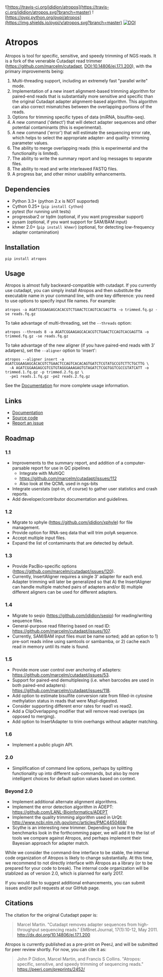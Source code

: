 ![https://travis-ci.org/jdidion/atropos](https://travis-ci.org/jdidion/atropos.svg?branch=master)
![https://pypi.python.org/pypi/atropos](https://img.shields.io/pypi/v/atropos.svg?branch=master)
[![DOI](https://zenodo.org/badge/61393086.svg)](https://zenodo.org/badge/latestdoi/61393086)

# Atropos

Atropos is tool for specific, sensitive, and speedy trimming of NGS reads. It is a fork of the venerable Cutadapt read trimmer (https://github.com/marcelm/cutadapt, [DOI:10.14806/ej.17.1.200](http://dx.doi.org/10.14806/ej.17.1.200)), with the primary improvements being:

1. Multi-threading support, including an extremely fast "parallel write" mode.
2. Implementation of a new insert alignment-based trimming algorithm for paired-end reads that is substantially more sensitive and specific than the original Cutadapt adapter alignment-based algorithm. This algorithm can also correct mismatches between the overlapping portions of the reads.
3. Options for trimming specific types of data (miRNA, bisulfite-seq).
4. A new command ('detect') that will detect adapter sequences and other potential contaminants (this is experimental).
5. A new command ('error') that will estimate the sequencing error rate, which helps to select the appropriate adapter- and quality- trimming parameter values.
5. The ability to merge overlapping reads (this is experimental and the functionality is limited).
6. The ability to write the summary report and log messages to separate files.
7. The ability to read and write interleaved FASTQ files.
8. A progress bar, and other minor usability enhancements.

## Dependencies

* Python 3.3+ (python 2.x is NOT supported)
* Cython 0.25+ (`pip install Cython`)
* pytest (for running unit tests)
* progressbar2 or tqdm (optional, if you want progressbar support)
* pysam (optional, if you want support for SAM/BAM input)
* khmer 2.0+ (`pip install khmer`) (optional, for detecting low-frequency adapter contamination)

## Installation

`pip install atropos`

## Usage

Atropos is almost fully backward-compatible with cutadapt. If you currently use cutadapt, you can simply install Atropos and then substitute the executable name in your command line, with one key difference: you need to use options to specify input file names. For example:

```
atropos -a AGATCGGAAGAGCACACGTCTGAACTCCAGTCACGAGTTA -o trimmed.fq.gz -se reads.fq.gz
```

To take advantage of multi-threading, set the `--threads` option:

```
atropos --threads 8 -a AGATCGGAAGAGCACACGTCTGAACTCCAGTCACGAGTTA -o trimmed.fq.gz -se reads.fq.gz
```

To take advantage of the new aligner (if you have paired-end reads with 3' adatpers), set the `--aligner` option to 'insert':

```
atropos --aligner insert -a AGATCGGAAGAGCACACGTCTGAACTCCAGTCACACAGTGATCTCGTATGCCGTCTTCTGCTTG \
  -A AGATCGGAAGAGCGTCGTGTAGGGAAAGAGTGTAGATCTCGGTGGTCGCCGTATCATT -o trimmed.1.fq.gz -p trimmed.2.fq.gz \
  -pe1 reads.1.fq.gz -pe2 reads.2.fq.gz
```

See the [Documentation](https://atropos.readthedocs.org/) for more complete usage information.

## Links

* [Documentation](https://atropos.readthedocs.org/)
* [Source code](https://github.com/jdidion/atropos/)
* [Report an issue](https://github.com/jdidion/atropos/issues)

## Roadmap

### 1.1

* Improvements to the summary report, and addition of a computer-parsable report for use in QC pipelines
    * Integrate with MultiQC
    * https://github.com/marcelm/cutadapt/issues/112
    * Also look at the QCML used in ngs-bits
* Integrate userstats (opt-in, of course) to gather user statistics and crash reports.
* Add developer/contributor documentation and guidelines.

### 1.2

* Migrate to xphyle (https://github.com/jdidion/xphyle) for file management.
* Provide option for RNA-seq data that will trim polyA sequence.
* Accept multiple input files.
* Expand the list of contaminants that are detected by default.

### 1.3

* Provide PacBio-specific options (https://github.com/marcelm/cutadapt/issues/120).
* Currently, InsertAligner requires a single 3' adapter for each end. Adapter trimming will later be generalized so that A) the InsertAligner can handle multiple matched pairs of adapters and/or B) multiple different aligners can be used for different adapters.

### 1.4

* Migrate to seqio (https://github.com/jdidion/seqio) for reading/writing sequence files.
* General-purpose read filtering based on read ID: https://github.com/marcelm/cutadapt/issues/107.
* Currently, SAM/BAM input files must be name sorted; add an option to 1) pre-sort reads inline using samtools or sambamba, or 2) cache each read in memory until its mate is found.

### 1.5

* Provide more user control over anchoring of adapters: https://github.com/marcelm/cutadapt/issues/53.
* Support for paired-end demultiplexing (i.e. when barcodes are used in both paired-end adapters): https://github.com/marcelm/cutadapt/issues/118.
* Add option to estimate bisulfite conversion rate from filled-in cytosine methylation status in reads that were MspI-digested.
* Consider supporting different error rates for read1 vs read2.
* Add a ClipOverlapping modifier that will remove read overlaps (as opposed to merging).
* Add option to InsertAdapter to trim overhangs without adapter matching.

### 1.6

* Implement a public plugin API.

### 2.0

* Simplification of command line options, perhaps by splitting functionality up into different sub-commands, but also by more intelligent choices for default option values based on context.

### Beyond 2.0

* Implement additional alternate alignment algorithms.
* Implement the error detection algorithm in ADEPT: https://github.com/LANL-Bioinformatics/ADEPT
* Implement the quality trimming algorithm used in UrQt: http://www.ncbi.nlm.nih.gov/pmc/articles/PMC4450468/
* Scythe is an interesting new trimmer. Depending on how the benchmarks look in the forthcomming paper, we will add it to the list of tools we compare against Atropos, and perhaps implement their Bayesian approach for adapter match.

While we consider the command-line interface to be stable, the internal code organization of Atropos is likely to change substantially. At this time, we recommend to not directly interface with Atropos as a library (or to be prepared for your code to break). The internal code organization will be stablized as of version 2.0, which is planned for early 2017.

If you would like to suggest additional enhancements, you can submit issues and/or pull requests at our GitHub page.

## Citations

The citation for the original Cutadapt paper is:
 
> Marcel Martin. "Cutadapt removes adapter sequences from high-throughput sequencing reads." EMBnet.Journal, 17(1):10-12, May 2011. http://dx.doi.org/10.14806/ej.17.1.200

Atropos is currently published as a pre-print on PeerJ, and will be submitted for peer review shortly. For now, you can cite it as:

> John P Didion, Marcel Martin, and Francis S Collins. "Atropos: specific, sensitive, and speedy trimming of sequencing reads." https://peerj.com/preprints/2452/
